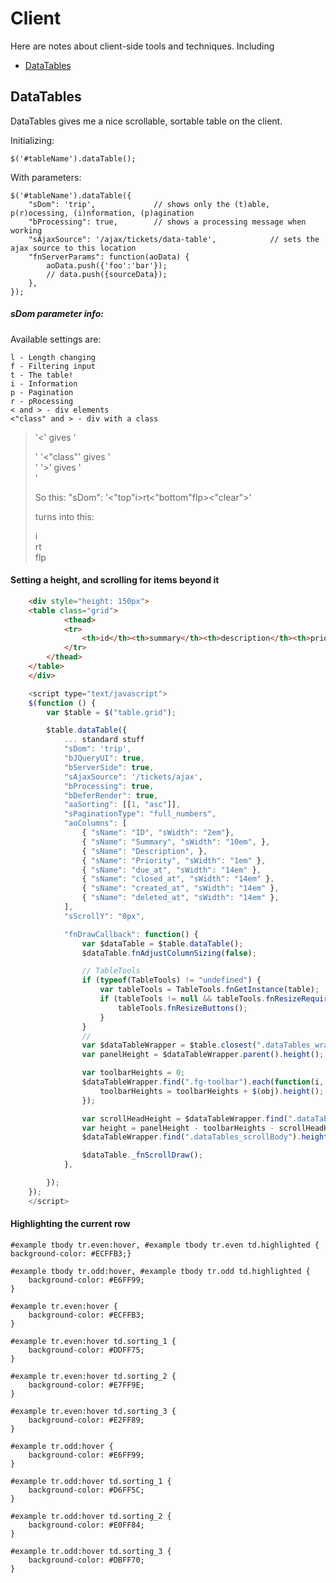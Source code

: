 Client
====================

Here are notes about client-side tools and techniques. Including

* [DataTables](#datatables)



DataTables <a name="datatables">
--------------------------------------

DataTables gives me a nice scrollable, sortable table on the client.

Initializing:

    $('#tableName').dataTable();

With parameters:

    $('#tableName').dataTable({        
        "sDom": 'trip',             // shows only the (t)able, p(r)ocessing, (i)nformation, (p)agination 
        "bProcessing": true,        // shows a processing message when working
        "sAjaxSource": '/ajax/tickets/data-table',            // sets the ajax source to this location
        "fnServerParams": function(aoData) {
            aoData.push({'foo':'bar'});
            // data.push({sourceData});
        },
    });

##### sDom parameter info:

Available settings are:

    l - Length changing
    f - Filtering input
    t - The table!
    i - Information
    p - Pagination
    r - pRocessing
    < and > - div elements
    <"class" and > - div with a class

> '<' gives '<div>'
> '<"class"' gives '<div class="class">'
> '>' gives '</div>'
>
> So this: "sDom": '<"top"i>rt<"bottom"flp><"clear">'
>
> turns into this:
>
>    <div class="top">
>        i
>    </div>
>    rt
>    <div class="bottom">
>        flp
>    </div>
>    <div class="clear"></div>


#### Setting a height, and scrolling for items beyond it

```html
    <div style="height: 150px">
    <table class="grid">
            <thead>
            <tr>
                <th>id</th><th>summary</th><th>description</th><th>priority</th><th>due</th><th>closed</th><th>created</th><th>updated</th>
            </tr>
        </thead>
    </table>
    </div>
```

```js
    <script type="text/javascript">
    $(function () {
        var $table = $("table.grid");

        $table.dataTable({
            ... standard stuff 
            "sDom": 'trip', 
            "bJQueryUI": true,
            "bServerSide": true,
            "sAjaxSource": '/tickets/ajax',
            "bProcessing": true,
            "bDeferRender": true,
            "aaSorting": [[1, "asc"]],
            "sPaginationType": "full_numbers",
            "aoColumns": [
                { "sName": "ID", "sWidth": "2em"},
                { "sName": "Summary", "sWidth": "10em", },
                { "sName": "Description", },
                { "sName": "Priority", "sWidth": "1em" },
                { "sName": "due_at", "sWidth": "14em" },
                { "sName": "closed_at", "sWidth": "14em" },
                { "sName": "created_at", "sWidth": "14em" },
                { "sName": "deleted_at", "sWidth": "14em" },
            ],
            "sScrollY": "0px",

            "fnDrawCallback": function() {
                var $dataTable = $table.dataTable();
                $dataTable.fnAdjustColumnSizing(false);

                // TableTools
                if (typeof(TableTools) != "undefined") {
                    var tableTools = TableTools.fnGetInstance(table);
                    if (tableTools != null && tableTools.fnResizeRequired()) {
                        tableTools.fnResizeButtons();
                    }
                }
                //
                var $dataTableWrapper = $table.closest(".dataTables_wrapper");
                var panelHeight = $dataTableWrapper.parent().height();

                var toolbarHeights = 0;
                $dataTableWrapper.find(".fg-toolbar").each(function(i, obj) {
                    toolbarHeights = toolbarHeights + $(obj).height();
                });

                var scrollHeadHeight = $dataTableWrapper.find(".dataTables_scrollHead").height();
                var height = panelHeight - toolbarHeights - scrollHeadHeight;
                $dataTableWrapper.find(".dataTables_scrollBody").height(height - 24);

                $dataTable._fnScrollDraw();
            },

        });
    });
    </script>
```


#### Highlighting the current row

    #example tbody tr.even:hover, #example tbody tr.even td.highlighted {
    background-color: #ECFFB3;}

    #example tbody tr.odd:hover, #example tbody tr.odd td.highlighted {
        background-color: #E6FF99;
    }

    #example tr.even:hover {
        background-color: #ECFFB3;
    }

    #example tr.even:hover td.sorting_1 {
        background-color: #DDFF75;
    }

    #example tr.even:hover td.sorting_2 {
        background-color: #E7FF9E;
    }

    #example tr.even:hover td.sorting_3 {
        background-color: #E2FF89;
    }

    #example tr.odd:hover {
        background-color: #E6FF99;
    }

    #example tr.odd:hover td.sorting_1 {
        background-color: #D6FF5C;
    }

    #example tr.odd:hover td.sorting_2 {
        background-color: #E0FF84;
    }

    #example tr.odd:hover td.sorting_3 {
        background-color: #DBFF70;
    }

